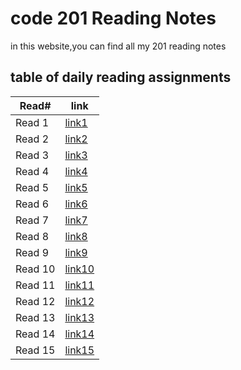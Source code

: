 # code 201 Reading Notes

in this website,you can find all my 201 reading notes

## table of daily reading assignments 

Read#  | link
-----------|----------
Read 1     | [link1](https://laith-2020.github.io/reading-notes/clas01)
Read 2     | [link2](https://laith-2020.github.io/reading-notes/class-02)
Read 3     | [link3](https://laith-2020.github.io/reading-notes/class-03)
Read 4     | [link4](https://laith-2020.github.io/reading-notes/class-04)
Read 5     | [link5](https://laith-2020.github.io/reading-notes/class-05)
Read 6     | [link6](https://laith-2020.github.io/reading-notes/class-06)
Read 7     | [link7](https://laith-2020.github.io/reading-notes/class-07)
Read 8     | [link8](https://laith-2020.github.io/reading-notes/class-08)
Read 9     | [link9](https://laith-2020.github.io/reading-notes/class-09)
Read 10    | [link10](https://laith-2020.github.io/reading-notes/class-10)
Read 11    | [link11](https://laith-2020.github.io/reading-notes/class-11)
Read 12    | [link12](https://laith-2020.github.io/reading-notes/class-12)
Read 13    | [link13](https://laith-2020.github.io/reading-notes/class-13)
Read 14    | [link14](https://laith-2020.github.io/reading-notes/class-14)
Read 15    | [link15](https://laith-2020.github.io/reading-notes/class-15)

